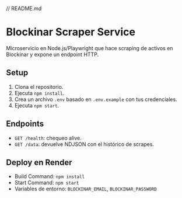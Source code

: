 // README.md
# Blockinar Scraper Service

Microservicio en Node.js/Playwright que hace scraping de activos en Blockinar y expone un endpoint HTTP.

## Setup
1. Clona el repositorio.
2. Ejecuta `npm install`.
3. Crea un archivo `.env` basado en `.env.example` con tus credenciales.
4. Ejecuta `npm start`.

## Endpoints
- `GET /health`: chequeo alive.
- `GET /data`: devuelve NDJSON con el histórico de scrapes.

## Deploy en Render
- Build Command: `npm install`
- Start Command: `npm start`
- Variables de entorno: `BLOCKINAR_EMAIL`, `BLOCKINAR_PASSWORD`


